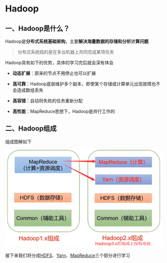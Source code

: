 # Hadoop

## 一、Hadoop是什么？

Hadoop是**分布式系统基础架构**，主要**解决海量数据的存储和分析计算问题**

> 分布式系统指的是在多台机器上共同完成某项任务

Hadoop具有如下的优势，具体的学习完后就会深有体会

* **动态扩展**：原来的节点不用停止也可以扩展

* **高可靠**：Hadoop底层维护多个副本，即使某个存储或计算单元出现故障也不会造成数组丢失
* **高容错**：自动将失败的任务重新分配
* **高性能**：MapReduce思想下，Hadoop是并行工作的

## 二、Hadoop组成

组成图解如下

![1665204667255](assets\1665204667255.png)

接下来我们将分成[HDFS]()、[Yarn]()、[MapReduce]()三个部分进行学习